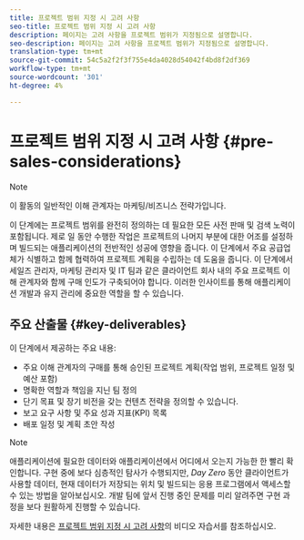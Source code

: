 ```yaml
---
title: 프로젝트 범위 지정 시 고려 사항
seo-title: 프로젝트 범위 지정 시 고려 사항
description: 페이지는 고려 사항을 프로젝트 범위가 지정됨으로 설명합니다.
seo-description: 페이지는 고려 사항을 프로젝트 범위가 지정됨으로 설명합니다.
translation-type: tm+mt
source-git-commit: 54c5a2f2f3f755e4da4028d54042f4bd8f2df369
workflow-type: tm+mt
source-wordcount: '301'
ht-degree: 4%

---
```



# 프로젝트 범위 지정 시 고려 사항 {#pre-sales-considerations}

>[!NOTE]
>이 활동의 일반적인 이해 관계자는 마케팅/비즈니스 전략가입니다.

이 단계에는 프로젝트 범위를 완전히 정의하는 데 필요한 모든 사전 판매 및 검색 노력이 포함됩니다. 제로 일 동안 수행한 작업은 프로젝트의 나머지 부분에 대한 어조를 설정하며 빌드되는 애플리케이션의 전반적인 성공에 영향을 줍니다.
이 단계에서 주요 공급업체가 식별하고 함께 협력하여 프로젝트 계획을 수립하는 데 도움을 줍니다. 이 단계에서 세일즈 관리자, 마케팅 관리자 및 IT 팀과 같은 클라이언트 회사 내의 주요 프로젝트 이해 관계자와 함께 구매 인도가 구축되어야 합니다. 이러한 인사이트를 통해 애플리케이션 개발과 유지 관리에 중요한 역할을 할 수 있습니다.

## 주요 산출물 {#key-deliverables}

이 단계에서 제공하는 주요 내용:

* 주요 이해 관계자의 구매를 통해 승인된 프로젝트 계획(작업 범위, 프로젝트 일정 및 예산 포함)
* 명확한 역할과 책임을 지닌 팀 정의
* 단기 목표 및 장기 비전을 갖는 컨텐츠 전략을 정의할 수 있습니다.
* 보고 요구 사항 및 주요 성과 지표(KPI) 목록
* 배포 일정 및 계획 초안 작성

>[!NOTE]
>
>애플리케이션에 필요한 데이터와 애플리케이션에서 어디에서 오는지 가능한 한 빨리 확인합니다. 구현 중에 보다 심층적인 탐사가 수행되지만, *Day Zero* 동안 클라이언트가 사용할 데이터, 현재 데이터가 저장되는 위치 및 빌드되는 응용 프로그램에서 액세스할 수 있는 방법을 알아보십시오. 개발 팀에 앞서 진행 중인 문제를 미리 알려주면 구현 과정을 보다 원활하게 진행할 수 있습니다.

자세한 내용은 [프로젝트 범위 지정 시 고려 사항](https://helpx.adobe.com/experience-manager/6-5/screens/using/project-considerations.html)의 비디오 자습서를 참조하십시오.
